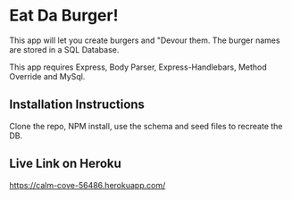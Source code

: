 # Eat Da Burger!
This app will let you create burgers and "Devour them.  The burger names are stored in a SQL Database.

This app requires Express, Body Parser, Express-Handlebars, Method Override and MySql.

## Installation Instructions

Clone the repo, NPM install, use the schema and seed files to recreate the DB.

## Live Link on Heroku

https://calm-cove-56486.herokuapp.com/
